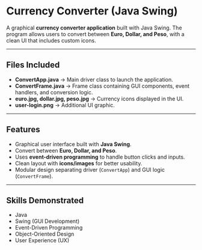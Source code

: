# Currency Converter (Java Swing)

A graphical **currency converter application** built with Java Swing. The program allows users to convert between **Euro, Dollar, and Peso**, with a clean UI that includes custom icons.

---

## Files Included
- **ConvertApp.java** → Main driver class to launch the application.  
- **ConvertFrame.java** → Frame class containing GUI components, event handlers, and conversion logic.  
- **euro.jpg, dollar.jpg, peso.jpg** → Currency icons displayed in the UI.  
- **user-login.png** → Additional UI graphic.  

---

## Features
- Graphical user interface built with **Java Swing**.  
- Convert between **Euro, Dollar, and Peso**.  
- Uses **event-driven programming** to handle button clicks and inputs.  
- Clean layout with **icons/images** for better usability.  
- Modular design separating driver (`ConvertApp`) and GUI logic (`ConvertFrame`).  

---

## Skills Demonstrated
- Java  
- Swing (GUI Development)  
- Event-Driven Programming  
- Object-Oriented Design  
- User Experience (UX)  
